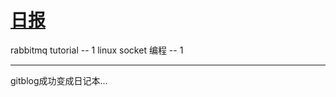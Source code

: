 # [日报](https://github.com/chaleaoch/gitblog/issues/31)

rabbitmq tutorial -- 1
linux socket 编程 -- 1

---

gitblog成功变成日记本...